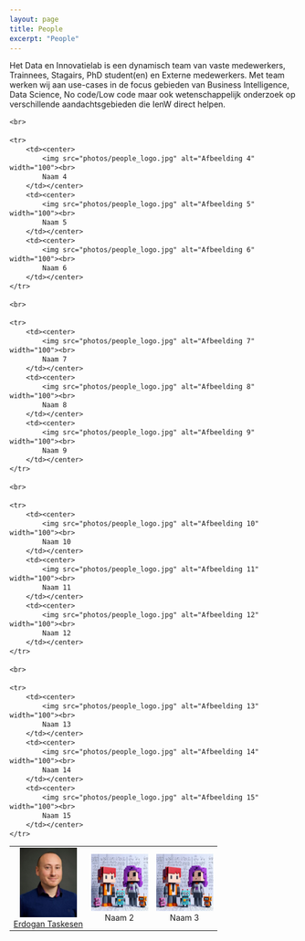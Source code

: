 ```yaml
---
layout: page
title: People
excerpt: "People"
---
```


Het Data en Innovatielab is een dynamisch team van vaste medewerkers, Trainnees, Stagairs, PhD student(en) en Externe medewerkers.
Met team werken wij aan use-cases in de focus gebieden van Business Intelligence, Data Science, No code/Low code maar ook wetenschappelijk onderzoek
op verschillende aandachtsgebieden die IenW direct helpen.

<html lang="en">
<head>
    <meta charset="UTF-8">
    <meta name="viewport" content="width=device-width, initial-scale=1.0">
    <title>Table with Images and Names</title>
</head>
<body>

<table border="0">
    <tr>
        <td><center>
            <img src="photos/ET.jpg" alt="Afbeelding 1" width="100"><br>
            <a href="https://nl.linkedin.com/in/erdogant" target="_blank">Erdogan Taskesen</a>
	</center></td>
        <td><center>
            <img src="photos/people_logo.jpg" alt="Afbeelding 2" width="100"><br>
            Naam 2
        </td></center>
        <td><center>
            <img src="photos/people_logo.jpg" alt="Afbeelding 3" width="100"><br>
            Naam 3
        </td></center>
    </tr>

    <br>
    
    <tr>
        <td><center>
            <img src="photos/people_logo.jpg" alt="Afbeelding 4" width="100"><br>
            Naam 4
        </td></center>
        <td><center>
            <img src="photos/people_logo.jpg" alt="Afbeelding 5" width="100"><br>
            Naam 5
        </td></center>
        <td><center>
            <img src="photos/people_logo.jpg" alt="Afbeelding 6" width="100"><br>
            Naam 6
        </td></center>
    </tr>

    <br>
    
    <tr>
        <td><center>
            <img src="photos/people_logo.jpg" alt="Afbeelding 7" width="100"><br>
            Naam 7
        </td></center>
        <td><center>
            <img src="photos/people_logo.jpg" alt="Afbeelding 8" width="100"><br>
            Naam 8
        </td></center>
        <td><center>
            <img src="photos/people_logo.jpg" alt="Afbeelding 9" width="100"><br>
            Naam 9
        </td></center>
    </tr>

    <br>
    
    <tr>
        <td><center>
            <img src="photos/people_logo.jpg" alt="Afbeelding 10" width="100"><br>
            Naam 10
        </td></center>
        <td><center>
            <img src="photos/people_logo.jpg" alt="Afbeelding 11" width="100"><br>
            Naam 11
        </td></center>
        <td><center>
            <img src="photos/people_logo.jpg" alt="Afbeelding 12" width="100"><br>
            Naam 12
        </td></center>
    </tr>

    <br>
    
    <tr>
        <td><center>
            <img src="photos/people_logo.jpg" alt="Afbeelding 13" width="100"><br>
            Naam 13
        </td></center>
        <td><center>
            <img src="photos/people_logo.jpg" alt="Afbeelding 14" width="100"><br>
            Naam 14
        </td></center>
        <td><center>
            <img src="photos/people_logo.jpg" alt="Afbeelding 15" width="100"><br>
            Naam 15
        </td></center>
    </tr>
</table>

</body>
</html>


